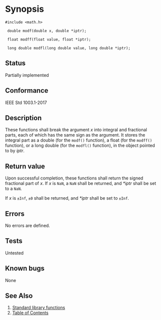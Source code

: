 # Synopsis 
`#include <math.h>`</br>

` double modf(double x, double *iptr);`</br>

` float modff(float value, float *iptr);`</br>

` long double modfl(long double value, long double *iptr);`</br>

## Status
Partially implemented
## Conformance
IEEE Std 1003.1-2017
## Description


These functions shall break the argument _x_ into integral and fractional parts, each of which has the same sign as the
argument. It stores the integral part as a double (for the `modf()` function), a float (for the `modff()`
function), or a long double (for the `modfl()` function), in the object pointed to by _iptr_.


## Return value


Upon successful completion, these functions shall return the signed fractional part of _x_.
If
_x_ is `NaN`, a `NaN` shall be returned, and _*iptr_ shall be set to a `NaN`.

If _x_ is `±Inf`, `±0` shall be returned, and _*iptr_ shall be set to `±Inf`. 


## Errors


No errors are defined.




## Tests

Untested

## Known bugs

None

## See Also 
1. [Standard library functions](../README.md)
2. [Table of Contents](../../../README.md)
